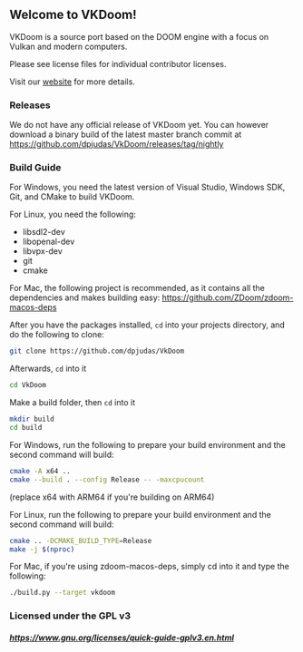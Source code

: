 ## Welcome to VKDoom!

VKDoom is a source port based on the DOOM engine with a focus on Vulkan and modern computers.

Please see license files for individual contributor licenses.

Visit our [website](https://vkdoom.org) for more details.

### Releases

We do not have any official release of VKDoom yet. You can however download a binary build of the latest master branch commit at https://github.com/dpjudas/VkDoom/releases/tag/nightly

### Build Guide

For Windows, you need the latest version of Visual Studio, Windows SDK, Git, and CMake to build VKDoom.

For Linux, you need the following:
* libsdl2-dev
* libopenal-dev
* libvpx-dev
* git
* cmake

For Mac, the following project is recommended, as it contains all the dependencies and makes building easy: https://github.com/ZDoom/zdoom-macos-deps

After you have the packages installed, `cd` into your projects directory, and do the following to clone:

```sh
git clone https://github.com/dpjudas/VkDoom
```

Afterwards, `cd` into it

```sh
cd VkDoom
```

Make a build folder, then `cd` into it

```sh
mkdir build
cd build
```

For Windows, run the following to prepare your build environment and the second command will build:

```sh
cmake -A x64 ..
cmake --build . --config Release -- -maxcpucount
```

(replace x64 with ARM64 if you're building on ARM64)

For Linux, run the following to prepare your build environment and the second command will build:

```sh
cmake .. -DCMAKE_BUILD_TYPE=Release
make -j $(nproc)
```

For Mac, if you're using zdoom-macos-deps, simply cd into it and type the following:

```sh
./build.py --target vkdoom
```

### Licensed under the GPL v3
##### https://www.gnu.org/licenses/quick-guide-gplv3.en.html
